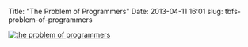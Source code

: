Title: "The Problem of Programmers"
Date: 2013-04-11 16:01
slug: tbfs-problem-of-programmers

[![the problem of programmers](http://24.media.tumblr.com/9dbd7c72e9f854be6de057c0d1f6edd9/tumblr_ml0mhfYOux1qcb5fko1_500.jpg)](http://theamericankid.com/post/47609634276)